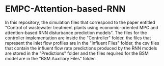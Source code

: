 # EMPC-Attention-based-RNN
In this repository, the simulation files that correspond to the paper entitled "Control of wastewater treatment plants using economic-oriented MPC and attention-based RNN disturbance prediction models". The files for the controller implementation are inside the "Controller" folder, the files that represent the inlet flow profiles are in the "Influent Files" folder, the csv files that contain the influent flow rate predictions produced by the RNN models are stored in the "Predictions" folder and the files required for the BSM model are in the "BSM Auxiliary Files" folder.
